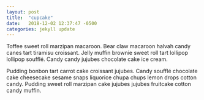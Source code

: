 ```yaml
---
layout: post
title:  "cupcake"
date:   2018-12-02 12:37:47 -0500
categories: jekyll update
---
```

Toffee sweet roll marzipan macaroon. Bear claw macaroon halvah candy canes tart tiramisu croissant. Jelly muffin brownie sweet roll tart lollipop lollipop soufflé. Candy candy jujubes chocolate cake ice cream.

Pudding bonbon tart carrot cake croissant jujubes. Candy soufflé chocolate cake cheesecake sesame snaps liquorice chupa chups lemon drops cotton candy. Pudding sweet roll marzipan cake jujubes jujubes fruitcake cotton candy muffin.